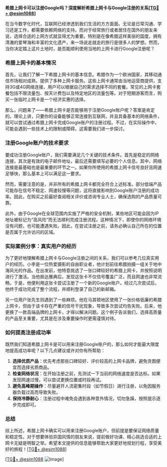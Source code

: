 **希腊上网卡可以注册Google吗？深度解析希腊上网卡与Google注册的关系[[TG💪+ @esim1088](https://t.me/s/esim1088)]**

在当今数字化时代，互联网已经渗透到我们生活的方方面面。无论是日常沟通、学习还是工作，都需要依赖网络的支持。而对于经常旅行或者居住在国外的朋友来说，选择合适的上网方式就显得尤为重要。特别是在像希腊这样美丽的国度，拥有清澈的爱琴海和丰富的文化遗产，来一场说走就走的旅行是很多人的梦想。然而，当你决定踏上这片土地时，是否能顺利使用当地的上网卡进行Google注册呢？

### 希腊上网卡的基本情况

首先，让我们了解一下希腊上网卡的基本信息。希腊作为一个欧洲国家，其移动通信市场相对成熟，提供了多种上网卡服务。这些上网卡通常由当地运营商提供，支持3G或4G网络连接，用户可以根据自己的需求选择不同的套餐。常见的上网卡套餐包括不限流量包、按天计费包以及特定地区的流量包等。对于短期游客而言，购买一张临时上网卡是一个经济实惠的选择。

那么，问题来了——希腊上网卡是否能够用于注册Google账户呢？答案是肯定的。理论上讲，只要你的设备能够正常连接到互联网，并且具备基本的网络条件，就可以尝试通过希腊上网卡完成Google账户的注册过程。不过，在实际操作中，可能会遇到一些技术上的限制或障碍，这需要我们进一步探讨。

### 注册Google账户的技术要求

要成功注册Google账户，我们需要满足几个关键的技术条件。首先是稳定的网络连接，其次是有效的电子邮件地址，最后还需要填写必要的个人信息。其中，网络连接是最基础也是最重要的环节之一。如果你所使用的希腊上网卡信号良好且网速足够快，那么基本上可以满足这一要求。

然而，需要注意的是，并非所有的希腊上网卡都完全符合上述标准。部分低端产品可能存在信号不稳定、网速较慢等问题，这将直接影响到Google账户注册的成功率。因此，在购买之前最好查阅相关评价或咨询专业人士，确保选购的产品质量可靠。

此外，由于Google在全球范围内实施了严格的安全机制，某些地区可能会因为IP地址被标记为“高风险”而无法顺利完成注册流程。这种情况下，即使你的网络环境没有问题，也可能遭遇失败。因此，在尝试注册之前，请务必确认自己所在的位置是否属于允许访问的区域。

### 实际案例分享：真实用户的经历

为了更好地理解希腊上网卡与Google注册之间的关系，我们可以参考几位真实用户的经历。小李是一位热爱摄影的自由职业者，他计划前往希腊拍摄一组关于地中海风光的作品。在出发前，他特意挑选了一张口碑较好的希腊上网卡，并按照说明进行了激活。当他抵达雅典后，发现这张卡不仅信号覆盖广泛，而且网速也非常流畅。于是，他便利用这张卡尝试注册了一个新的Google账户。经过几次尝试后，他终于成功完成了整个流程，并顺利登录了自己的新邮箱。

另一位用户张先生则遇到了一些麻烦。他在马其顿地区使用了一张价格低廉的希腊上网卡，但由于该卡存在严重的信号干扰现象，导致多次尝试均告失败。后来，他更换了一款高端品牌的上网卡，才得以解决问题。这个例子告诉我们，选择高质量的产品至关重要，尤其是在涉及重要操作时更需谨慎对待。

### 如何提高注册成功率

既然我们知道希腊上网卡是可以用来注册Google账户的，那么如何才能最大限度地提高成功率呢？以下几点建议或许对你有所帮助：

1. **选择优质产品**：优先考虑那些口碑较好、评价较高的上网卡品牌，避免贪图便宜而选择劣质商品。
2. **检查网络状况**：在开始注册之前，先测试一下当前的网络速度是否达标。如果发现网速过慢，可以尝试更换位置或时段再试。
3. **避免高峰期操作**：尽量避开人流密集时段（如节假日）进行注册，以免因服务器负载过高而导致失败。
4. **保持冷静耐心**：注册过程中难免会遇到各种意外情况，切勿急躁，按照提示逐步完成即可。

### 总结

综上所述，希腊上网卡确实可以用来注册Google账户，但前提是要保证网络质量和稳定性。对于想要体验异国风情的朋友来说，提前做好功课、精心挑选合适的上网卡无疑是明智之举。希望本文提供的信息能够帮助大家更好地规划行程，享受美好的旅程！[[TG💪+ @esim1088](https://t.me/s/esim1088)]

[[TG💪+ @esim1088](https://t.me/s/esim1088) ![Image](https://i.postimg.cc/4NQfJmqS/Snipaste-2025-05-13-00-14-12.png)]